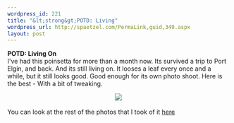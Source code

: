 ```yaml
--- 
wordpress_id: 221
title: "&lt;strong&gt;POTD: Living"
wordpress_url: http://spaetzel.com/PermaLink,guid,349.aspx
layout: post
---
```

<strong>POTD: Living On</strong>
        <br />
        I've had this poinsetta for more than a month now. Its survived a trip to Port Elgin,
        and back. And its still living on. It looses a leaf every once and a while, but it
        still looks good. Good enough for its own photo shoot. Here is the best - With a bit
        of tweaking.<br />
        <center><a href="http://www.redune.com/photos/Edited/Living On_l.jpg"><img src="/spaetzel/photos/Edited/Living On_m.jpg" border= 0></a>
        </center>
        <br />
        You can look at the rest of the photos that I took of it <a href="http://www.redune.com/gallery/gallery.aspx?gallery=2004_01_18 - Poinsetta">here</a><img width="0" height="0" src="http://spaetzel.com/aggbug.ashx?id=349" />
